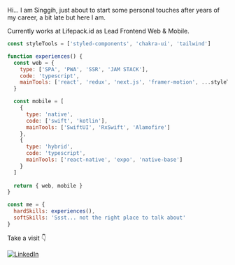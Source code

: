 Hi... I am Singgih, just about to start some personal touches after years of my career, a bit late but here I am.

Currently works at Lifepack.id as Lead Frontend Web & Mobile.


```javascript
const styleTools = ['styled-components', 'chakra-ui', 'tailwind']

function experiences() {
  const web = {
    type: ['SPA', 'PWA', 'SSR', 'JAM STACK'],
    code: 'typescript',
    mainTools: ['react', 'redux', 'next.js', 'framer-motion', ...styleTools]
  }

  const mobile = [
    {
      type: 'native',
      code: ['swift', 'kotlin'],
      mainTools: ['SwiftUI', 'RxSwift', 'Alamofire']
    },
    {
      type: 'hybrid',
      code: 'typescript',
      mainTools: ['react-native', 'expo', 'native-base']
    }
  ]
  
  return { web, mobile }
}

const me = {
  hardSkills: experiences(),
  softSkills: 'Ssst... not the right place to talk about'
}
```

Take a visit :point_down:

[![LinkedIn](https://img.shields.io/badge/linkedin-%230077B5.svg?style=for-the-badge&logo=linkedin&logoColor=white)](https://www.linkedin.com/in/singgih-nn/)

